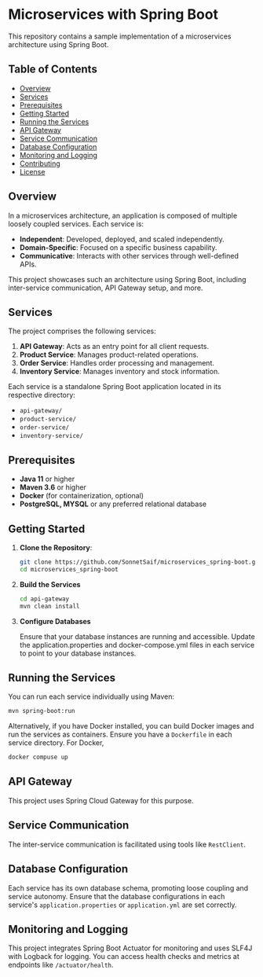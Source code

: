 # Microservices with Spring Boot

This repository contains a sample implementation of a microservices architecture using Spring Boot.

## Table of Contents

- [Overview](#overview)
- [Services](#services)
- [Prerequisites](#prerequisites)
- [Getting Started](#getting-started)
- [Running the Services](#running-the-services)
- [API Gateway](#api-gateway)
- [Service Communication](#service-communication)
- [Database Configuration](#database-configuration)
- [Monitoring and Logging](#monitoring-and-logging)
- [Contributing](#contributing)
- [License](#license)

## Overview

In a microservices architecture, an application is composed of multiple loosely coupled services. Each service is:

- **Independent**: Developed, deployed, and scaled independently.
- **Domain-Specific**: Focused on a specific business capability.
- **Communicative**: Interacts with other services through well-defined APIs.

This project showcases such an architecture using Spring Boot, including inter-service communication, API Gateway setup, and more.

## Services

The project comprises the following services:

1. **API Gateway**: Acts as an entry point for all client requests.
2. **Product Service**: Manages product-related operations.
3. **Order Service**: Handles order processing and management.
4. **Inventory Service**: Manages inventory and stock information.

Each service is a standalone Spring Boot application located in its respective directory:

- `api-gateway/`
- `product-service/`
- `order-service/`
- `inventory-service/`

## Prerequisites

- **Java 11** or higher
- **Maven 3.6** or higher
- **Docker** (for containerization, optional)
- **PostgreSQL, MYSQL** or any preferred relational database

## Getting Started

1. **Clone the Repository**:

   ```bash
   git clone https://github.com/SonnetSaif/microservices_spring-boot.git
   cd microservices_spring-boot

2. **Build the Services**

   ```bash
   cd api-gateway
   mvn clean install

3. **Configure Databases**

   Ensure that your database instances are running and accessible. Update the application.properties and docker-compose.yml files in each service to point to your database instances.


## Running the Services

You can run each service individually using Maven:

```bash
mvn spring-boot:run
```

Alternatively, if you have Docker installed, you can build Docker images and run the services as containers. Ensure you have a `Dockerfile` in each service directory. For Docker,

```bash
docker compuse up
```

## API Gateway

This project uses Spring Cloud Gateway for this purpose.

## Service Communication

The inter-service communication is facilitated using tools like `RestClient`.

## Database Configuration

Each service has its own database schema, promoting loose coupling and service autonomy. Ensure that the database configurations in each service's `application.properties` or `application.yml` are set correctly.

## Monitoring and Logging

This project integrates Spring Boot Actuator for monitoring and uses SLF4J with Logback for logging. You can access health checks and metrics at endpoints like `/actuator/health`.

